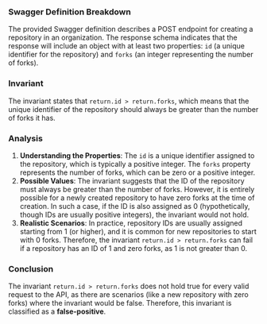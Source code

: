 ### Swagger Definition Breakdown
The provided Swagger definition describes a POST endpoint for creating a repository in an organization. The response schema indicates that the response will include an object with at least two properties: `id` (a unique identifier for the repository) and `forks` (an integer representing the number of forks). 

### Invariant
The invariant states that `return.id > return.forks`, which means that the unique identifier of the repository should always be greater than the number of forks it has. 

### Analysis
1. **Understanding the Properties**: The `id` is a unique identifier assigned to the repository, which is typically a positive integer. The `forks` property represents the number of forks, which can be zero or a positive integer.
2. **Possible Values**: The invariant suggests that the ID of the repository must always be greater than the number of forks. However, it is entirely possible for a newly created repository to have zero forks at the time of creation. In such a case, if the ID is also assigned as 0 (hypothetically, though IDs are usually positive integers), the invariant would not hold.
3. **Realistic Scenarios**: In practice, repository IDs are usually assigned starting from 1 (or higher), and it is common for new repositories to start with 0 forks. Therefore, the invariant `return.id > return.forks` can fail if a repository has an ID of 1 and zero forks, as 1 is not greater than 0.

### Conclusion
The invariant `return.id > return.forks` does not hold true for every valid request to the API, as there are scenarios (like a new repository with zero forks) where the invariant would be false. Therefore, this invariant is classified as a **false-positive**.
